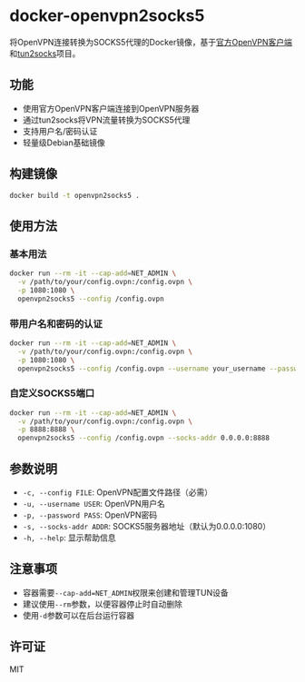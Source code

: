 # docker-openvpn2socks5

将OpenVPN连接转换为SOCKS5代理的Docker镜像，基于[官方OpenVPN客户端](https://openvpn.net/)和[tun2socks](https://github.com/xjasonlyu/tun2socks)项目。

## 功能

- 使用官方OpenVPN客户端连接到OpenVPN服务器
- 通过tun2socks将VPN流量转换为SOCKS5代理
- 支持用户名/密码认证
- 轻量级Debian基础镜像

## 构建镜像

```bash
docker build -t openvpn2socks5 .
```

## 使用方法

### 基本用法

```bash
docker run --rm -it --cap-add=NET_ADMIN \
  -v /path/to/your/config.ovpn:/config.ovpn \
  -p 1080:1080 \
  openvpn2socks5 --config /config.ovpn
```

### 带用户名和密码的认证

```bash
docker run --rm -it --cap-add=NET_ADMIN \
  -v /path/to/your/config.ovpn:/config.ovpn \
  -p 1080:1080 \
  openvpn2socks5 --config /config.ovpn --username your_username --password your_password
```

### 自定义SOCKS5端口

```bash
docker run --rm -it --cap-add=NET_ADMIN \
  -v /path/to/your/config.ovpn:/config.ovpn \
  -p 8888:8888 \
  openvpn2socks5 --config /config.ovpn --socks-addr 0.0.0.0:8888
```

## 参数说明

- `-c, --config FILE`: OpenVPN配置文件路径（必需）
- `-u, --username USER`: OpenVPN用户名
- `-p, --password PASS`: OpenVPN密码
- `-s, --socks-addr ADDR`: SOCKS5服务器地址（默认为0.0.0.0:1080）
- `-h, --help`: 显示帮助信息

## 注意事项

- 容器需要`--cap-add=NET_ADMIN`权限来创建和管理TUN设备
- 建议使用`--rm`参数，以便容器停止时自动删除
- 使用`-d`参数可以在后台运行容器

## 许可证

MIT 